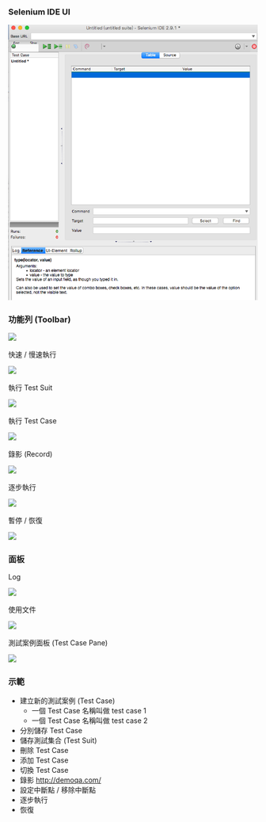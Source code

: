 ### Selenium IDE UI

![](assets/selenium-ide.png)

### 功能列 (Toolbar)

![](http://www.seleniumhq.org/docs/_images/chapt3_img06_IDE_features.png)

快速 / 慢速執行

![](http://www.seleniumhq.org/docs/_images/chapt3_img07_Speed_Control.png)

執行 Test Suit

![](http://www.seleniumhq.org/docs/_images/chapt3_img08_Run_All.png)

執行 Test Case

![](http://www.seleniumhq.org/docs/_images/chapt3_img09_Run.png)

錄影 (Record)

![](http://www.seleniumhq.org/docs/_images/chapt3_img15_Record.png)

逐步執行

![](http://www.seleniumhq.org/docs/_images/chapt3_img12_Step.png)

暫停 / 恢復

![](http://www.seleniumhq.org/docs/_images/chapt3_img10_Pause.png)

### 面板

Log

![](http://www.seleniumhq.org/docs/_images/chapt3_img18_Bottom_Box.png)

使用文件

![](http://www.seleniumhq.org/docs/_images/chapt3_img19_Bottom_Box_Ref.png)

測試案例面板 (Test Case Pane)

![](http://www.seleniumhq.org/docs/_images/chapt3_img16_Table_Format.png)

### 示範

* 建立新的測試案例 (Test Case)
  * 一個 Test Case 名稱叫做 test case 1
  * 一個 Test Case 名稱叫做 test case 2
* 分別儲存 Test Case
* 儲存測試集合 (Test Suit)
* 刪除 Test Case
* 添加 Test Case
* 切換 Test Case
* 錄影 <http://demoqa.com/>
* 設定中斷點 / 移除中斷點
* 逐步執行
* 恢復
